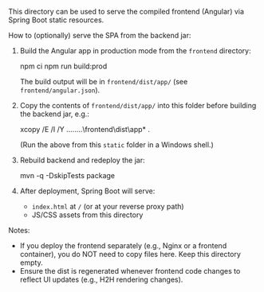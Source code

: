 This directory can be used to serve the compiled frontend (Angular) via Spring Boot static resources.

How to (optionally) serve the SPA from the backend jar:

1) Build the Angular app in production mode from the `frontend` directory:

   npm ci
   npm run build:prod

   The build output will be in `frontend/dist/app/` (see `frontend/angular.json`).

2) Copy the contents of `frontend/dist/app/` into this folder before building the backend jar, e.g.:

   xcopy /E /I /Y ..\..\..\..\frontend\dist\app\* .

   (Run the above from this `static` folder in a Windows shell.)

3) Rebuild backend and redeploy the jar:

   mvn -q -DskipTests package

4) After deployment, Spring Boot will serve:
   - `index.html` at `/` (or at your reverse proxy path)
   - JS/CSS assets from this directory

Notes:
- If you deploy the frontend separately (e.g., Nginx or a frontend container), you do NOT need to copy files here. Keep this directory empty.
- Ensure the dist is regenerated whenever frontend code changes to reflect UI updates (e.g., H2H rendering changes).